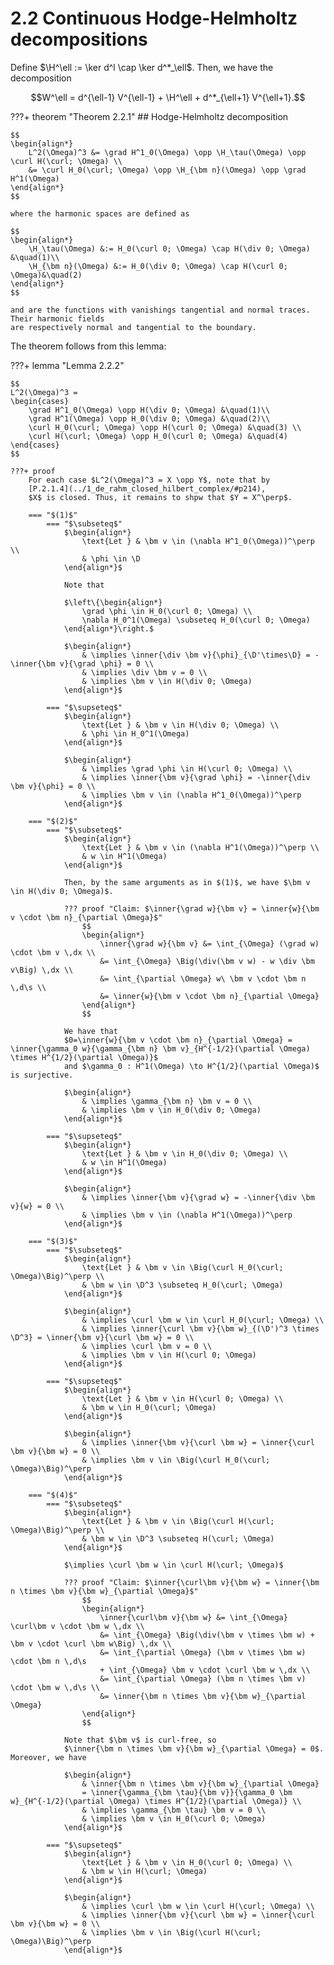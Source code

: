 # 2.2 Continuous Hodge-Helmholtz decompositions

Define $\H^\ell := \ker d^l \cap \ker d^*_\ell$. Then, we have the decomposition

$$W^\ell = d^{\ell-1} V^{\ell-1} + \H^\ell + d^*_{\ell+1} V^{\ell+1}.$$


???+ theorem "Theorem 2.2.1"
    ## Hodge-Helmholtz decomposition <a id="t221"></a>

    $$
    \begin{align*}
        L^2(\Omega)^3 &= \grad H^1_0(\Omega) \opp \H_\tau(\Omega) \opp \curl H(\curl; \Omega) \\
        &= \curl H_0(\curl; \Omega) \opp \H_{\bm n}(\Omega) \opp \grad H^1(\Omega)
    \end{align*}
    $$

    where the harmonic spaces are defined as

    $$
    \begin{align*}
        \H_\tau(\Omega) &:= H_0(\curl 0; \Omega) \cap H(\div 0; \Omega) &\quad(1)\\
        \H_{\bm n}(\Omega) &:= H_0(\div 0; \Omega) \cap H(\curl 0; \Omega)&\quad(2)
    \end{align*}
    $$

    and are the functions with vanishings tangential and normal traces. Their harmonic fields
    are respectively normal and tangential to the boundary.

The theorem follows from this lemma:

???+ lemma "Lemma 2.2.2"
    <a id="l222"></a>
    
    $$
    L^2(\Omega)^3 = 
    \begin{cases}
        \grad H^1_0(\Omega) \opp H(\div 0; \Omega) &\quad(1)\\
        \grad H^1(\Omega) \opp H_0(\div 0; \Omega) &\quad(2)\\
        \curl H_0(\curl; \Omega) \opp H(\curl 0; \Omega) &\quad(3) \\
        \curl H(\curl; \Omega) \opp H_0(\curl 0; \Omega) &\quad(4)
    \end{cases}
    $$

    ???+ proof
        For each case $L^2(\Omega)^3 = X \opp Y$, note that by
        [P.2.1.4](../1_de_rahm_closed_hilbert_complex/#p214),
        $X$ is closed. Thus, it remains to shpw that $Y = X^\perp$.

        === "$(1)$"
            === "$\subseteq$"
                $\begin{align*}
                    \text{Let } & \bm v \in (\nabla H^1_0(\Omega))^\perp \\
                    & \phi \in \D
                \end{align*}$

                Note that

                $\left\{\begin{align*}
                    \grad \phi \in H_0(\curl 0; \Omega) \\
                    \nabla H_0^1(\Omega) \subseteq H_0(\curl 0; \Omega)
                \end{align*}\right.$

                $\begin{align*}
                    & \implies \inner{\div \bm v}{\phi}_{\D'\times\D} = -\inner{\bm v}{\grad \phi} = 0 \\
                    & \implies \div \bm v = 0 \\
                    & \implies \bm v \in H(\div 0; \Omega)
                \end{align*}$

            === "$\supseteq$"
                $\begin{align*}
                    \text{Let } & \bm v \in H(\div 0; \Omega) \\
                    & \phi \in H_0^1(\Omega)
                \end{align*}$

                $\begin{align*}
                    & \implies \grad \phi \in H(\curl 0; \Omega) \\
                    & \implies \inner{\bm v}{\grad \phi} = -\inner{\div \bm v}{\phi} = 0 \\
                    & \implies \bm v \in (\nabla H^1_0(\Omega))^\perp
                \end{align*}$

        === "$(2)$"
            === "$\subseteq$"
                $\begin{align*}
                    \text{Let } & \bm v \in (\nabla H^1(\Omega))^\perp \\
                    & w \in H^1(\Omega)
                \end{align*}$
    
                Then, by the same arguments as in $(1)$, we have $\bm v \in H(\div 0; \Omega)$.
    
                ??? proof "Claim: $\inner{\grad w}{\bm v} = \inner{w}{\bm v \cdot \bm n}_{\partial \Omega}$"
                    $$
                    \begin{align*}
                        \inner{\grad w}{\bm v} &= \int_{\Omega} (\grad w) \cdot \bm v \,dx \\
                        &= \int_{\Omega} \Big(\div(\bm v w) - w \div \bm v\Big) \,dx \\
                        &= \int_{\partial \Omega} w\ \bm v \cdot \bm n \,d\s \\
                        &= \inner{w}{\bm v \cdot \bm n}_{\partial \Omega}
                    \end{align*}
                    $$

                We have that
                $0=\inner{w}{\bm v \cdot \bm n}_{\partial \Omega} = \inner{\gamma_0 w}{\gamma_{\bm n} \bm v}_{H^{-1/2}(\partial \Omega) \times H^{1/2}(\partial \Omega)}$
                and $\gamma_0 : H^1(\Omega) \to H^{1/2}(\partial \Omega)$ is surjective.

                $\begin{align*}
                    & \implies \gamma_{\bm n} \bm v = 0 \\
                    & \implies \bm v \in H_0(\div 0; \Omega)
                \end{align*}$

            === "$\supseteq$"
                $\begin{align*}
                    \text{Let } & \bm v \in H_0(\div 0; \Omega) \\
                    & w \in H^1(\Omega)
                \end{align*}$

                $\begin{align*}
                    & \implies \inner{\bm v}{\grad w} = -\inner{\div \bm v}{w} = 0 \\
                    & \implies \bm v \in (\nabla H^1(\Omega))^\perp
                \end{align*}$

        === "$(3)$"
            === "$\subseteq$"
                $\begin{align*}
                    \text{Let } & \bm v \in \Big(\curl H_0(\curl; \Omega)\Big)^\perp \\
                    & \bm w \in \D^3 \subseteq H_0(\curl; \Omega)
                \end{align*}$

                $\begin{align*}
                    & \implies \curl \bm w \in \curl H_0(\curl; \Omega) \\
                    & \implies \inner{\curl \bm v}{\bm w}_{(\D')^3 \times \D^3} = \inner{\bm v}{\curl \bm w} = 0 \\
                    & \implies \curl \bm v = 0 \\
                    & \implies \bm v \in H(\curl 0; \Omega)
                \end{align*}$

            === "$\supseteq$"
                $\begin{align*}
                    \text{Let } & \bm v \in H(\curl 0; \Omega) \\
                    & \bm w \in H_0(\curl; \Omega)
                \end{align*}$

                $\begin{align*}
                    & \implies \inner{\bm v}{\curl \bm w} = \inner{\curl \bm v}{\bm w} = 0 \\
                    & \implies \bm v \in \Big(\curl H_0(\curl; \Omega)\Big)^\perp
                \end{align*}$
                
        === "$(4)$"
            === "$\subseteq$"
                $\begin{align*}
                    \text{Let } & \bm v \in \Big(\curl H(\curl; \Omega)\Big)^\perp \\
                    & \bm w \in \D^3 \subseteq H(\curl; \Omega)
                \end{align*}$

                $\implies \curl \bm w \in \curl H(\curl; \Omega)$

                ??? proof "Claim: $\inner{\curl\bm v}{\bm w} = \inner{\bm n \times \bm v}{\bm w}_{\partial \Omega}$"
                    $$
                    \begin{align*}
                        \inner{\curl\bm v}{\bm w} &= \int_{\Omega} \curl\bm v \cdot \bm w \,dx \\
                        &= \int_{\Omega} \Big(\div(\bm v \times \bm w) + \bm v \cdot \curl \bm w\Big) \,dx \\
                        &= \int_{\partial \Omega} (\bm v \times \bm w) \cdot \bm n \,d\s
                        + \int_{\Omega} \bm v \cdot \curl \bm w \,dx \\
                        &= \int_{\partial \Omega} (\bm n \times \bm v) \cdot \bm w \,d\s \\
                        &= \inner{\bm n \times \bm v}{\bm w}_{\partial \Omega}
                    \end{align*}
                    $$

                Note that $\bm v$ is curl-free, so
                $\inner{\bm n \times \bm v}{\bm w}_{\partial \Omega} = 0$. Moreover, we have

                $\begin{align*}
                    & \inner{\bm n \times \bm v}{\bm w}_{\partial \Omega}
                    = \inner{\gamma_{\bm \tau}{\bm v}}{\gamma_0 \bm w}_{H^{-1/2}(\partial \Omega) \times H^{1/2}(\partial \Omega)} \\
                    & \implies \gamma_{\bm \tau} \bm v = 0 \\
                    & \implies \bm v \in H_0(\curl 0; \Omega)
                \end{align*}$

            === "$\supseteq$"
                $\begin{align*}
                    \text{Let } & \bm v \in H_0(\curl 0; \Omega) \\
                    & \bm w \in H(\curl; \Omega)
                \end{align*}$

                $\begin{align*}
                    & \implies \curl \bm w \in \curl H(\curl; \Omega) \\
                    & \implies \inner{\bm v}{\curl \bm w} = \inner{\curl \bm v}{\bm w} = 0 \\
                    & \implies \bm v \in \Big(\curl H(\curl; \Omega)\Big)^\perp
                \end{align*}$